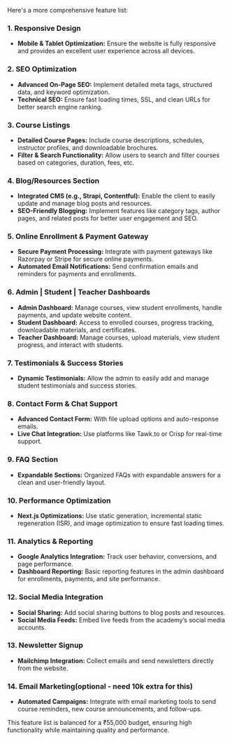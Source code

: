 Here's a more comprehensive feature list:

### **1. Responsive Design**
   - **Mobile & Tablet Optimization:** Ensure the website is fully responsive and provides an excellent user experience across all devices.

### **2. SEO Optimization**
   - **Advanced On-Page SEO:** Implement detailed meta tags, structured data, and keyword optimization.
   - **Technical SEO:** Ensure fast loading times, SSL, and clean URLs for better search engine ranking.

### **3. Course Listings**
   - **Detailed Course Pages:** Include course descriptions, schedules, instructor profiles, and downloadable brochures.
   - **Filter & Search Functionality:** Allow users to search and filter courses based on categories, duration, fees, etc.

### **4. Blog/Resources Section**
   - **Integrated CMS (e.g., Strapi, Contentful):** Enable the client to easily update and manage blog posts and resources.
   - **SEO-Friendly Blogging:** Implement features like category tags, author pages, and related posts for better user engagement and SEO.

### **5. Online Enrollment & Payment Gateway**
   - **Secure Payment Processing:** Integrate with payment gateways like Razorpay or Stripe for secure online payments.
   - **Automated Email Notifications:** Send confirmation emails and reminders for payments and enrollments.

### **6. Admin | Student | Teacher Dashboards**
   - **Admin Dashboard:** Manage courses, view student enrollments, handle payments, and update website content.
   - **Student Dashboard:** Access to enrolled courses, progress tracking, downloadable materials, and certificates.
   - **Teacher Dashboard:** Manage courses, upload materials, view student progress, and interact with students.

### **7. Testimonials & Success Stories**
   - **Dynamic Testimonials:** Allow the admin to easily add and manage student testimonials and success stories.

### **8. Contact Form & Chat Support**
   - **Advanced Contact Form:** With file upload options and auto-response emails.
   - **Live Chat Integration:** Use platforms like Tawk.to or Crisp for real-time support.

### **9. FAQ Section**
   - **Expandable Sections:** Organized FAQs with expandable answers for a clean and user-friendly layout.

### **10. Performance Optimization**
   - **Next.js Optimizations:** Use static generation, incremental static regeneration (ISR), and image optimization to ensure fast loading times.

### **11. Analytics & Reporting**
   - **Google Analytics Integration:** Track user behavior, conversions, and page performance.
   - **Dashboard Reporting:** Basic reporting features in the admin dashboard for enrollments, payments, and site performance.

### **12. Social Media Integration**
   - **Social Sharing:** Add social sharing buttons to blog posts and resources.
   - **Social Media Feeds:** Embed live feeds from the academy’s social media accounts.

### **13. Newsletter Signup**
   - **Mailchimp Integration:** Collect emails and send newsletters directly from the website.

### **14. Email Marketing(optional - need 10k extra for this)**
   - **Automated Campaigns:** Integrate with email marketing tools to send course reminders, new course announcements, and follow-ups.

This feature list is balanced for a ₹55,000 budget, ensuring high functionality while maintaining quality and performance.